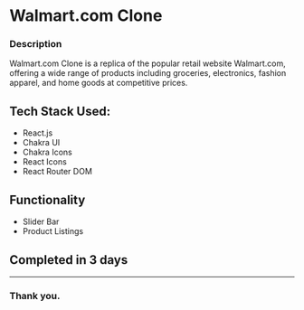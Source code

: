 # Walmart.com Clone

### Description
Walmart.com Clone is a replica of the popular retail website Walmart.com, offering a wide range of products including groceries, electronics, fashion apparel, and home goods at competitive prices.

## Tech Stack Used:
  - React.js
  - Chakra UI
  - Chakra Icons
  - React Icons
  - React Router DOM

## Functionality
  - Slider Bar
  - Product Listings
    
## Completed in 3 days

---

### Thank you.
